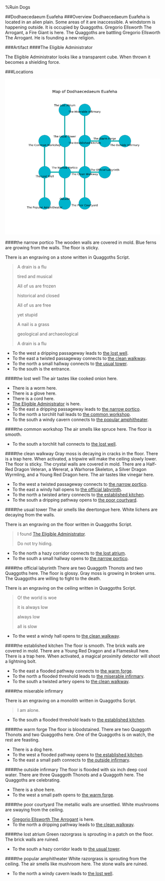 %Ruin Dogs

##Dodhaecedaeum Euafeha
###Overview
Dodhaecedaeum Euafeha is located in an alien plain. Some areas of it are inaccessible. A windstorm is happening outside. It is occupied by Quaggoths. <a name="Gregorio-Ellsworth-The-Arrogant"></a>Gregorio Ellsworth The Arrogant, a Fire Giant is here. The Quaggoths are battling Gregorio Ellsworth The Arrogant. He  is founding a new religion. 



###Artifact
####<a name="The-Eligible-Administrator"></a>The Eligible Administrator


The Eligible Administrator looks like a transparent cube. When thrown it becomes a shielding force. 





###Locations


![](../v2/images/Dodhaecedaeum-Euafeha.png)

####<a name="the-narrow-portico"></a>the narrow portico
The wooden walls are covered in mold. Blue ferns are growing from the walls. The floor is sticky. 

There is an engraving on a stone written in Quaggoths Script. 

> A drain is a flu
>
> tired and musical
>
> All of us are frozen
>
> historical and closed
>
> All of us are free
>
> yet stupid
>
> A nail is a grass
>
> geological and archaeological
>
> A drain is a flu
>


* To the west a dripping passageway leads to [the lost well](#the-lost-well).
* To the east a twisted passageway connects to [the clean walkway](#the-clean-walkway).
* To the north a small hallway connects to [the usual tower](#the-usual-tower).
* To the south is the entrance.


####<a name="the-lost-well"></a>the lost well
The air tastes like cooked onion here. 



* There is a worm here.
* There is a glove here.
* There is a cord here.
* [The Eligible Administrator](#The-Eligible-Administrator) is here.
* To the east a dripping passageway leads to [the narrow portico](#the-narrow-portico).
* To the north a torchlit hall leads to [the common workshop](#the-common-workshop).
* To the south a windy cavern connects to [the popular amphitheater](#the-popular-amphitheater).


####<a name="the-common-workshop"></a>the common workshop
The air smells like spruce here. The floor is smooth. 



* To the south a torchlit hall connects to [the lost well](#the-lost-well).


####<a name="the-clean-walkway"></a>the clean walkway
Gray moss is decaying in cracks in the floor. There is a trap here. When activated, a tripwire will make the ceiling slowly lower. The floor is sticky. The crystal walls are covered in mold. There are a Half-Red Dragon Veteran, a Wererat, a Warhorse Skeleton, a Silver Dragon Wyrmling, and a Young Red Dragon here. The air tastes like vinegar here. 



* To the west a twisted passageway connects to [the narrow portico](#the-narrow-portico).
* To the east a windy hall opens to [the official labyrinth](#the-official-labyrinth).
* To the north a twisted artery connects to [the established kitchen](#the-established-kitchen).
* To the south a dripping pathway opens to [the poor courtyard](#the-poor-courtyard).


####<a name="the-usual-tower"></a>the usual tower
The air smells like deertongue here. White lichens are decaying from the walls. 

There is an engraving on the floor written in Quaggoths Script. 

> I found [The Eligible Administrator](#The-Eligible-Administrator).
>
> Do not try hiding.
>


* To the north a hazy corridor connects to [the lost atrium](#the-lost-atrium).
* To the south a small hallway opens to [the narrow portico](#the-narrow-portico).


####<a name="the-official-labyrinth"></a>the official labyrinth
There are two Quaggoth Thonots and two Quaggoths here. The floor is glossy. Gray moss is growing in broken urns. The Quaggoths are willing to fight to the death. 

There is an engraving on the ceiling written in Quaggoths Script. 

> O! the world is woe
>
> it is always low
>
> always low
>
> all is slow
>


* To the west a windy hall opens to [the clean walkway](#the-clean-walkway).


####<a name="the-established-kitchen"></a>the established kitchen
The floor is smooth. The brick walls are covered in mold. There are a Young Red Dragon and a Flameskull here. There is a trap here. When activated, a magical proximity detector will shoot a lightning bolt. 



* To the east a flooded pathway connects to [the warm forge](#the-warm-forge).
* To the north a flooded threshold leads to [the miserable infirmary](#the-miserable-infirmary).
* To the south a twisted artery opens to [the clean walkway](#the-clean-walkway).


####<a name="the-miserable-infirmary"></a>the miserable infirmary


There is an engraving on a monolith written in Quaggoths Script. 

> I am alone.
>


* To the south a flooded threshold leads to [the established kitchen](#the-established-kitchen).


####<a name="the-warm-forge"></a>the warm forge
The floor is bloodstained. There are two Quaggoth Thonots and two Quaggoths here. One of the Quaggoths is on watch, the rest are feasting. 



* There is a dog here.
* To the west a flooded pathway opens to [the established kitchen](#the-established-kitchen).
* To the east a small path connects to [the outside infirmary](#the-outside-infirmary).


####<a name="the-outside-infirmary"></a>the outside infirmary
The floor is flooded with six inch deep cool water. There are three Quaggoth Thonots and a Quaggoth here. The Quaggoths are celebrating. 



* There is a shoe here.
* To the west a small path opens to [the warm forge](#the-warm-forge).


####<a name="the-poor-courtyard"></a>the poor courtyard
The metallic walls are unsettled. White mushrooms are swaying from the ceiling. 



* [Gregorio Ellsworth The Arrogant](#Gregorio-Ellsworth-The-Arrogant) is here.
* To the north a dripping pathway leads to [the clean walkway](#the-clean-walkway).


####<a name="the-lost-atrium"></a>the lost atrium
Green razorgrass is sprouting in a patch on the floor. The brick walls are ruined. 



* To the south a hazy corridor leads to [the usual tower](#the-usual-tower).


####<a name="the-popular-amphitheater"></a>the popular amphitheater
White razorgrass is sprouting from the ceiling. The air smells like mushroom here. The stone walls are ruined. 



* To the north a windy cavern leads to [the lost well](#the-lost-well).


